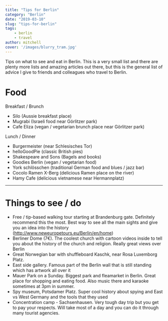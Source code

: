 ```yaml
---
title: "Tips for Berlin"
category: "Berlin"
date: "2019-03-10"
slug: "tips-for-berlin"
tags:
    - berlin
    - travel
author: mitchell
cover: '/images/blurry_tram.jpg'
---
```


Tips on what to see and eat in Berlin. This is a very small list and there are plenty more lists and amazing articles out there, but this is the general list of advice I give to friends and colleagues who travel to Berlin.

# Food

Breakfast / Brunch
- Silo (Aussie breakfast place)
- Mugrabi (Israeli food near Görlitzer park)
- Cafe Eliza (vegan / vegetarian brunch place near Görlitzer park)

Lunch / Dinner
- Burgermeister (near Schlesisches Tor)
- helloGoodPie (classic British pies)
- Shakespeare and Sons (Bagels and books)
- Goodies Berlin (vegan / vegetarian food)
- York schlösschen (traditional German food and blues / jazz bar)
- Cocolo Ramen X-Berg (delicious Ramen place on the river)
- Hamy Cafe (delicious vietnamese near Hermannplatz)

---

# Things to see / do


- Free / tip-based walking tour starting at Brandenburg gate. Definitely recommend this the most. Best way to see all the main sights and give you an idea into the history (http://www.neweuropetours.eu/Berlin/en/home)
- Berliner Dome (7€). The coolest church with cartoon videos inside to tell you about the history of the church and religion. Really great views over Berlin
- Great Norwegian bar with shuffleboard Kaschk, near Rosa Luxemborg Platz.
- East side gallery. Famous part of the Berlin wall that is still standing which has artwork all over it
- Mauer Park on a Sunday. Biggest park and fleamarket in Berlin. Great place for shopping and eating food. Also music there and karaoke sometimes at 3pm in summer.
- Spy museum, Potsdamer Platz. Super cool history about spying and East vs West Germany and the tools that they used
- Concentration camp - Sachsenhausen. Very tough day trip but you get to pay your respects. Will take most of a day and you can do it through many tourist agencies.
